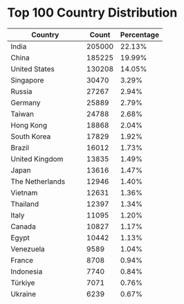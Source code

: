 # Top 100 Country Distribution
| Country | Count | Percentage |
|----|----|----|
| India | 205000 | 22.13% |
| China | 185225 | 19.99% |
| United States | 130208 | 14.05% |
| Singapore | 30470 | 3.29% |
| Russia | 27267 | 2.94% |
| Germany | 25889 | 2.79% |
| Taiwan | 24788 | 2.68% |
| Hong Kong | 18868 | 2.04% |
| South Korea | 17829 | 1.92% |
| Brazil | 16012 | 1.73% |
| United Kingdom | 13835 | 1.49% |
| Japan | 13616 | 1.47% |
| The Netherlands | 12946 | 1.40% |
| Vietnam | 12631 | 1.36% |
| Thailand | 12397 | 1.34% |
| Italy | 11095 | 1.20% |
| Canada | 10827 | 1.17% |
| Egypt | 10442 | 1.13% |
| Venezuela | 9589 | 1.04% |
| France | 8708 | 0.94% |
| Indonesia | 7740 | 0.84% |
| Türkiye | 7071 | 0.76% |
| Ukraine | 6239 | 0.67% |
| Iran | 5760 | 0.62% |
| Tanzania | 5721 | 0.62% |
| Sweden | 4944 | 0.53% |
| Australia | 4729 | 0.51% |
| Argentina | 4587 | 0.50% |
| Poland | 4445 | 0.48% |
| Pakistan | 4348 | 0.47% |
| Spain | 4064 | 0.44% |
| Bulgaria | 4039 | 0.44% |
| Mexico | 3751 | 0.40% |
| Malaysia | 3035 | 0.33% |
| Ireland | 2900 | 0.31% |
| South Africa | 2712 | 0.29% |
| Romania | 1779 | 0.19% |
| Seychelles | 1753 | 0.19% |
| Finland | 1722 | 0.19% |
| United Arab Emirates | 1665 | 0.18% |
| Kuwait | 1644 | 0.18% |
| Philippines | 1587 | 0.17% |
| Bangladesh | 1332 | 0.14% |
| Czechia | 1311 | 0.14% |
| Israel | 1307 | 0.14% |
| Colombia | 1238 | 0.13% |
| Kazakhstan | 1217 | 0.13% |
| Belgium | 1211 | 0.13% |
| Hungary | 1204 | 0.13% |
| Switzerland | 1164 | 0.13% |
| Portugal | 1157 | 0.12% |
| Saudi Arabia | 1097 | 0.12% |
| Morocco | 1073 | 0.12% |
| Lithuania | 975 | 0.11% |
| Chile | 952 | 0.10% |
| Greece | 942 | 0.10% |
| Iraq | 932 | 0.10% |
| Bolivia | 918 | 0.10% |
| Dominican Republic | 846 | 0.09% |
| Ethiopia | 837 | 0.09% |
| Kenya | 788 | 0.09% |
| Armenia | 782 | 0.08% |
| Norway | 752 | 0.08% |
| Nigeria | 741 | 0.08% |
| Cambodia | 740 | 0.08% |
| Peru | 734 | 0.08% |
| Moldova | 729 | 0.08% |
| Austria | 653 | 0.07% |
| Tunisia | 650 | 0.07% |
| Uruguay | 646 | 0.07% |
| Serbia | 612 | 0.07% |
| Cabo Verde | 567 | 0.06% |
| Denmark | 567 | 0.06% |
| Macao | 550 | 0.06% |
| Latvia | 473 | 0.05% |
| Algeria | 447 | 0.05% |
| Slovakia | 441 | 0.05% |
| Benin | 415 | 0.04% |
| Azerbaijan | 385 | 0.04% |
| Uzbekistan | 362 | 0.04% |
| Ghana | 357 | 0.04% |
| Estonia | 331 | 0.04% |
| Georgia | 330 | 0.04% |
| Ecuador | 329 | 0.04% |
| North Macedonia | 315 | 0.03% |
| Luxembourg | 309 | 0.03% |
| Belarus | 307 | 0.03% |
| Panama | 295 | 0.03% |
| Paraguay | 290 | 0.03% |
| Albania | 286 | 0.03% |
| Mauritius | 279 | 0.03% |
| Nepal | 273 | 0.03% |
| New Zealand | 261 | 0.03% |
| Mongolia | 259 | 0.03% |
| Palestine | 251 | 0.03% |
| Costa Rica | 230 | 0.02% |
| Qatar | 228 | 0.02% |
| Gambia | 212 | 0.02% |
| Bahrain | 208 | 0.02% |
| Jordan | 197 | 0.02% |
